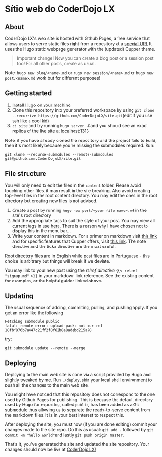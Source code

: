 # Sítio web do CoderDojo LX

## About

CoderDojo LX's web site is hosted with Github Pages, a free service that allows users to serve static files right from a repository at a [special URL](https://coderdojolx.github.io) It uses the Hugo static webpage generator with the (updated) Cupper theme.

> Important change! Now you can create a blog post or a session post too! For all other posts, create as usual.

Note: `hugo new blog/<name>.md` or `hugo new session/<name>.md` or `hugo new post/<name>.md` work but for different purposes!

## Getting started

1. [Install Hugo on your machine](https://gohugo.io/getting-started/quick-start/)
2. Clone this repository into your preferred workspace by using `git clone --recursive https://github.com/CoderDojoLX/site.git`(edit if you use ssh like a cool kid)
3. `cd site` and try running `hugo server -D`and you should see an exact replica of the live site at localhost:1313

Note: if you have already cloned the repository and the project fails to build, then it's most likely because you're missing the submodules required. Run:

```
git clone --recurse-submodules --remote-submodules git@github.com:CoderDojoLX/site.git
```

## File structure

You will only need to edit the files in the `content` folder. Please avoid touching other files, it may result in the site breaking. Also avoid creating top-level files in the root content directory. You may edit the ones in the root directory but creating new files is not advised.

1. Create a post by running `hugo new post/<your file name>.md` in the site's root directory
2. Add the appropriate tags to suit the style of your post. You may view all current tags in use [here](https://coderdojolx.github.io/tags/). There is a reason why I have chosen not to display this in the menu bar...
3. Write your content in markdown. For a primer on markdown visit [this link](https://cupper-hugo-theme.netlify.app/cupper-typography/) and for specific features that Cupper offers, visit [this link](https://cupper-hugo-theme.netlify.app/cupper-shortcodes/). The note directive and the ticks directive are the most useful.

Root directory files are in English while post files are in Portuguese - this choice is arbitrary but things will break if we deviate.

You may link to your new post using the _relref directive_ `{{< relref "signup.md" >}}` in your markdown link reference. See the existing content for examples, or the helpful guides linked above.

## Updating

The usual sequence of adding, commiting, pulling, and pushing apply. If you get an error like the following

```
Fetching submodule public
fatal: remote error: upload-pack: not our ref 18fbf876b7a447c21ff2f8f62b8a8adebd215a58
```

try:

```
git submodule update --remote --merge
```

## Deploying

Deploying to the main web site is done via a script provided by Hugo and slightly tweaked by me. Run `./deploy.sh`in your local shell environment to push all the changes to the main web site.

You might have noticed that this repository does not correspond to the one used by Github Pages for publishing. This is because the default directory used by Hugo for exporting, called `public`, has been added as a Git submodule thus allowing us to separate the ready-to-serve content from the markdown files. It is in your best interest to respect this.

After deploying the site, you must now (if you are done editing) commit your changes made to the site repo. Do this as usual: `git add .` followed by `git commit -m "hello world"`and lastly `git push origin master`.

That's it, you've generated the site and updated the site repository. Your changes should now be live at [CoderDojo LX!](https://coderdojolx.github.io)
